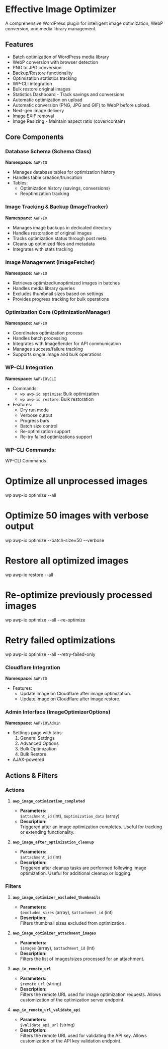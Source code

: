 # Effective Image Optimizer

A comprehensive WordPress plugin for intelligent image optimization, WebP conversion, and media library management.

## Features
- Batch optimization of WordPress media library
- WebP conversion with browser detection
- PNG to JPG conversion
- Backup/Restore functionality
- Optimization statistics tracking
- WP-CLI integration
- Bulk restore original images
- Statistics Dashboard - Track savings and conversions
- Automatic optimization on upload
- Automatic conversion (PNG, JPG and GIF) to WebP before upload.
- Next-gen image delivery
- Image EXIF removal
- Image Resizing - Maintain aspect ratio (cover/contain)

## Core Components

### Database Schema (Schema Class)
**Namespace:** `AWP\IO`
- Manages database tables for optimization history
- Handles table creation/truncation
- Tables: 
  - Optimization history (savings, conversions)
  - Reoptimization tracking

### Image Tracking & Backup (ImageTracker)
**Namespace:** `AWP\IO`
- Manages image backups in dedicated directory
- Handles restoration of original images
- Tracks optimization status through post meta
- Cleans up optimized files and metadata
- Integrates with stats tracking

### Image Management (ImageFetcher)
**Namespace:** `AWP\IO`
- Retrieves optimized/unoptimized images in batches
- Handles media library queries
- Excludes thumbnail sizes based on settings
- Provides progress tracking for bulk operations

### Optimization Core (OptimizationManager)
**Namespace:** `AWP\IO`
- Coordinates optimization process
- Handles batch processing
- Integrates with ImageSender for API communication
- Manages success/failure tracking
- Supports single image and bulk operations

### WP-CLI Integration
**Namespace:** `AWP\IO\CLI`
- Commands:
  - `wp awp-io optimize`: Bulk optimization
  - `wp awp-io restore`: Bulk restoration
- Features:
  - Dry run mode
  - Verbose output
  - Progress bars
  - Batch size control
  - Re-optimization support
  - Re-try failed optimizations support

### WP-CLI Commands:
WP-CLI Commands
# Optimize all unprocessed images
wp awp-io optimize --all

# Optimize 50 images with verbose output
wp awp-io optimize --batch-size=50 --verbose

# Restore all optimized images
wp awp-io restore --all

# Re-optimize previously processed images
wp awp-io optimize --all --re-optimize

# Retry failed optimizations
wp awp-io optimize --all --retry-failed-only

### Cloudflare Integration
**Namespace:** `AWP\IO`
- Features:
  - Update image on Cloudflare after image optimization.
  - Update image on Cloudflare after image restore.

### Admin Interface (ImageOptimizerOptions)
**Namespace:** `AWP\IO\Admin`
- Settings page with tabs:
  1. General Settings
  2. Advanced Options
  3. Bulk Optimization
  4. Bulk Restore
- AJAX-powered

## Actions & Filters

### Actions
1. **`awp_image_optimization_completed`**  
   - **Parameters:**  
     `$attachment_id` (int), `$optimization_data` (array)  
   - **Description:**  
     Triggered after an image optimization completes. Useful for tracking or extending functionality.

2. **`awp_image_after_optimization_cleanup`**  
   - **Parameters:**  
     `$attachment_id` (int)  
   - **Description:**  
     Triggered after cleanup tasks are performed following image optimization. Useful for additional cleanup or logging.

### Filters
1. **`awp_image_optimizer_excluded_thumbnails`**  
   - **Parameters:**  
     `$excluded_sizes` (array), `$attachment_id` (int)  
   - **Description:**  
     Filters thumbnail sizes excluded from optimization.

2. **`awp_image_optimizer_attachment_images`**  
   - **Parameters:**  
     `$images` (array), `$attachment_id` (int)  
   - **Description:**  
     Filters the list of images/sizes processed for an attachment.

3. **`awp_io_remote_url`**  
   - **Parameters:**  
     `$remote_url` (string)  
   - **Description:**  
     Filters the remote URL used for image optimization requests. Allows customization of the optimization server endpoint.

4. **`awp_io_remote_url_validate_api`**  
   - **Parameters:**  
     `$validate_api_url` (string)  
   - **Description:**  
     Filters the remote URL used for validating the API key. Allows customization of the API key validation endpoint.
